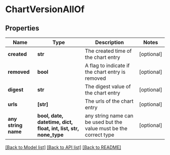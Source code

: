 # ChartVersionAllOf


## Properties
Name | Type | Description | Notes
------------ | ------------- | ------------- | -------------
**created** | **str** | The created time of the chart entry | [optional] 
**removed** | **bool** | A flag to indicate if the chart entry is removed | [optional] 
**digest** | **str** | The digest value of the chart entry | [optional] 
**urls** | **[str]** | The urls of the chart entry | [optional] 
**any string name** | **bool, date, datetime, dict, float, int, list, str, none_type** | any string name can be used but the value must be the correct type | [optional]

[[Back to Model list]](../README.md#documentation-for-models) [[Back to API list]](../README.md#documentation-for-api-endpoints) [[Back to README]](../README.md)


